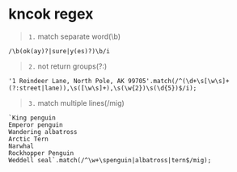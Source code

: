# kncok regex


> `1.` match separate word(\b)
```
/\b(ok(ay)?|sure|y(es)?)\b/i
```
> `2.` not return groups(?:)
```
'1 Reindeer Lane, North Pole, AK 99705'.match(/^(\d+\s[\w\s]+(?:street|lane)),\s([\w\s]+),\s(\w{2})\s(\d{5})$/i);
```
> `3.` match multiple lines(/mig)
```
`King penguin
Emperor penguin
Wandering albatross
Arctic Tern
Narwhal
Rockhopper Penguin
Weddell seal`.match(/^\w+\spenguin|albatross|tern$/mig);
```